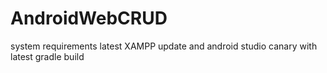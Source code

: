 # AndroidWebCRUD
system requirements
latest XAMPP update and android studio canary with latest gradle build


